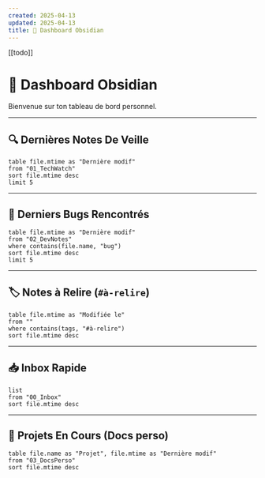```yaml
---
created: 2025-04-13
updated: 2025-04-13
title: 🧭 Dashboard Obsidian
---
```

[[todo]]
# 🧭 Dashboard Obsidian

Bienvenue sur ton tableau de bord personnel.

---

## 🔍 Dernières Notes De Veille

```dataview
table file.mtime as "Dernière modif"
from "01_TechWatch"
sort file.mtime desc
limit 5
```

---

## 🐛 Derniers Bugs Rencontrés

```dataview
table file.mtime as "Dernière modif"
from "02_DevNotes"
where contains(file.name, "bug")
sort file.mtime desc
limit 5
```

---

## 🏷️ Notes à Relire (`#à-relire`)

```dataview
table file.mtime as "Modifiée le"
from ""
where contains(tags, "#à-relire")
sort file.mtime desc
```

---

## 📥 Inbox Rapide

```dataview
list
from "00_Inbox"
sort file.mtime desc
```

---

## 📌 Projets En Cours (Docs perso)

```dataview
table file.name as "Projet", file.mtime as "Dernière modif"
from "03_DocsPerso"
sort file.mtime desc
```
